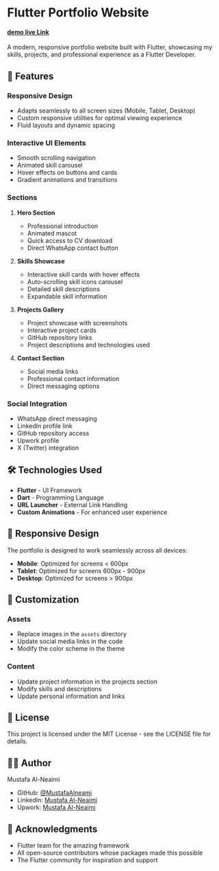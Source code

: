 # Flutter Portfolio Website
 

####   [demo live Link ](https://mustafaalneami.github.io/web-portfolio/)
A modern, responsive portfolio website built with Flutter, showcasing my skills, projects, and professional experience as a Flutter Developer.

## 🌟 Features

### Responsive Design
- Adapts seamlessly to all screen sizes (Mobile, Tablet, Desktop)
- Custom responsive utilities for optimal viewing experience
- Fluid layouts and dynamic spacing

### Interactive UI Elements
- Smooth scrolling navigation
- Animated skill carousel
- Hover effects on buttons and cards
- Gradient animations and transitions

### Sections
1. **Hero Section**
   - Professional introduction
   - Animated mascot
   - Quick access to CV download
   - Direct WhatsApp contact button

2. **Skills Showcase**
   - Interactive skill cards with hover effects
   - Auto-scrolling skill icons carousel
   - Detailed skill descriptions
   - Expandable skill information

3. **Projects Gallery**
   - Project showcase with screenshots
   - Interactive project cards
   - GitHub repository links
   - Project descriptions and technologies used

4. **Contact Section**
   - Social media links
   - Professional contact information
   - Direct messaging options

### Social Integration
- WhatsApp direct messaging
- LinkedIn profile link
- GitHub repository access
- Upwork profile
- X (Twitter) integration

## 🛠️ Technologies Used

- **Flutter** - UI Framework
- **Dart** - Programming Language
- **URL Launcher** - External Link Handling
- **Custom Animations** - For enhanced user experience


## 📱 Responsive Design

The portfolio is designed to work seamlessly across all devices:
- **Mobile**: Optimized for screens < 600px
- **Tablet**: Optimized for screens 600px - 900px
- **Desktop**: Optimized for screens > 900px

## 🎨 Customization

### Assets
- Replace images in the `assets` directory
- Update social media links in the code
- Modify the color scheme in the theme

### Content
- Update project information in the projects section
- Modify skills and descriptions
- Update personal information and links


## 📄 License

This project is licensed under the MIT License - see the LICENSE file for details.

## 👨‍💻 Author

Mustafa Al-Neaimi
- GitHub: [@MustafaAlneami](https://github.com/MustafaAlneami)
- LinkedIn: [Mustafa Al-Neaimi](https://www.linkedin.com/in/mustafa-al-neaimi/)
- Upwork: [Mustafa Al-Neaimi](https://www.upwork.com/freelancers/~0141dd50bdd8185b62)

## 🙏 Acknowledgments

- Flutter team for the amazing framework
- All open-source contributors whose packages made this possible
- The Flutter community for inspiration and support

